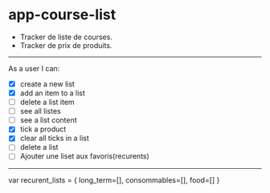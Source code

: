 # app-course-list

 * Tracker de liste de courses.
 * Tracker de prix de produits.

___

As a user I can: 
 - [x] create a new list
 - [x] add an item to a list
 - [ ] delete a list item
 - [ ] see all listes
 - [ ] see a list content
 - [x] tick a product
 - [x] clear all ticks in a list
 - [ ] delete a list
 - [ ] Ajouter une liset aux favoris(recurents)

___

var recurent_lists = {
	long_term=[],
	consommables=[],
	food=[]
}

